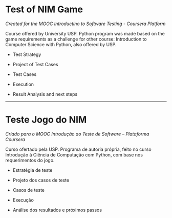 # Test of NIM Game
*Created for the MOOC Introductino to Software Testing - Coursera Platform*



Course offered by University USP.  Python program was made based on the game requirements as a challenge for other course: Introduction to Computer Science with Python, also offered by USP.



- Test Strategy

- Project of Test Cases

- Test Cases

- Execution

- Result Analysis and next steps
_______________________________________________________________________________________________________________________________________

# Teste Jogo do NIM
*Criado para o MOOC Introdução ao Teste de Software – Plataforma Coursera*



Curso ofertado pela USP.  Programa de autoria própria, feito no curso Introdução à Ciência de Computação com Python, com base nos requerimentos do jogo.



- Estratégia de teste

- Projeto dos casos de teste

- Casos de teste

- Execução

- Análise dos resultados e próximos passos
